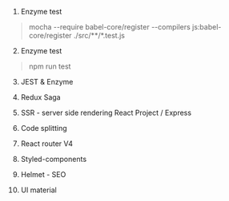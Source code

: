 1. Enzyme test
> mocha --require babel-core/register --compilers js:babel-core/register ./src/**/*.test.js

2. Enzyme test
> npm run test

3. JEST & Enzyme

4. Redux Saga

5. SSR - server side rendering React Project / Express

6. Code splitting

7. React router V4

8. Styled-components

9. Helmet - SEO

10. UI material